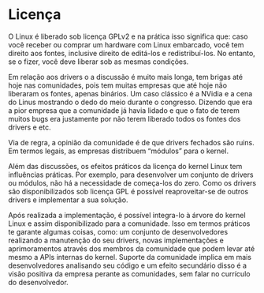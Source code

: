 # Licença

O Linux é liberado sob licença GPLv2 e na prática isso significa que: caso você receber ou comprar um hardware com Linux embarcado, você tem direito aos fontes, inclusive direito de editá-los e redistribuí-los.  No entanto, se o fizer, você deve liberar sob as mesmas condições.

Em relação aos drivers o a discussão é muito mais longa, tem brigas até hoje nas comunidades, pois tem muitas empresas que até hoje não liberaram os fontes, apenas binários. Um caso clássico é a NVidia e a cena do Linus mostrando o dedo do meio durante o congresso. Dizendo que era a pior empresa que a comunidade já havia lidado e que o fato de terem muitos bugs era justamente por não terem liberado todos os fontes dos drivers e etc.

Via de regra, a opinião da comunidade é de que drivers fechados são ruins. Em termos legais, as empresas distribuem “módulos” para o kernel.

Além das discussões, os efeitos práticos da licença do kernel Linux tem influências práticas. Por exemplo, para desenvolver um conjunto de drivers ou módulos, não há a necessidade de começa-los do zero. Como os drivers são disponibilizados sob licença GPL é possível reaproveitar-se de outros drivers e implementar a sua solução. 

Após realizada a implementação, é possível integra-lo à árvore do kernel Linux e assim disponibilizado para a comunidade. Isso em termos práticos te garante algumas coisas, como: um conjunto de desenvolvedores realizando a manutenção do seu drivers, novas implementações e aprimoramentos através dos membros da comunidade que podem levar até mesmo a APIs internas do kernel. Suporte da comunidade implica em mais desenvolvedores analisando seu código e um efeito secundário disso é a visão positiva da empresa perante as comunidades, sem falar no currículo do desenvolvedor.



